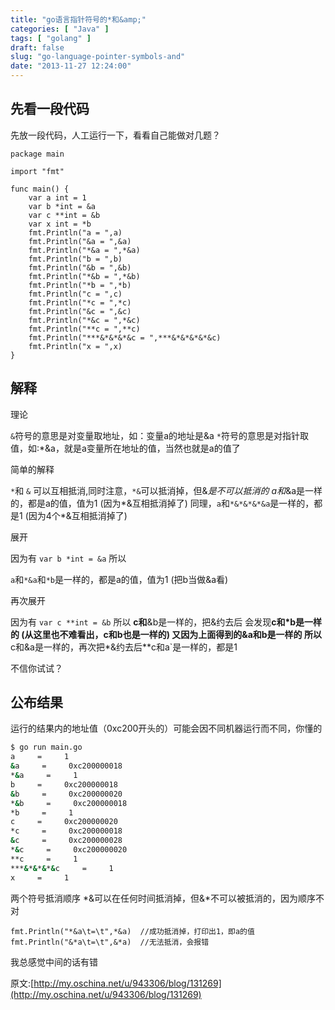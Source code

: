 ```yaml
---
title: "go语言指针符号的*和&amp;"
categories: [ "Java" ]
tags: [ "golang" ]
draft: false
slug: "go-language-pointer-symbols-and"
date: "2013-11-27 12:24:00"
---
```


## 先看一段代码
先放一段代码，人工运行一下，看看自己能做对几题？


<!--more-->


```golang
package main

import "fmt"

func main() {
    var a int = 1 
    var b *int = &a
    var c **int = &b
    var x int = *b
    fmt.Println("a = ",a)
    fmt.Println("&a = ",&a)
    fmt.Println("*&a = ",*&a)
    fmt.Println("b = ",b)
    fmt.Println("&b = ",&b)
    fmt.Println("*&b = ",*&b)
    fmt.Println("*b = ",*b)
    fmt.Println("c = ",c)
    fmt.Println("*c = ",*c)
    fmt.Println("&c = ",&c)
    fmt.Println("*&c = ",*&c)
    fmt.Println("**c = ",**c)
    fmt.Println("***&*&*&*&c = ",***&*&*&*&*&c)
    fmt.Println("x = ",x)
}
```
## 解释

理论

`&`符号的意思是对变量取地址，如：变量a的地址是&a
`*`符号的意思是对指针取值，如:*&a，就是a变量所在地址的值，当然也就是a的值了

简单的解释

`*`和 `&` 可以互相抵消,同时注意，`*&`可以抵消掉，但&*是不可以抵消的
a和*&a是一样的，都是a的值，值为1 (因为*&互相抵消掉了)
同理，`a`和`*&*&*&*&a`是一样的，都是1 (因为4个*&互相抵消掉了)

展开

因为有
`var b *int = &a`
所以

`a`和`*&a`和`*b`是一样的，都是a的值，值为1 (把b当做&a看)

再次展开

因为有
`var c **int = &b`
所以
**c和**&b是一样的，把&约去后
会发现**c和*b是一样的 (从这里也不难看出，c和b也是一样的) 又因为上面得到的&a和b是一样的 所以**c和&a是一样的，再次把*&约去后**c和a`是一样的，都是1

不信你试试？

## 公布结果
运行的结果内的地址值（0xc200开头的）可能会因不同机器运行而不同，你懂的
```bash
$ go run main.go 
a     =     1
&a     =     0xc200000018
*&a     =     1
b     =     0xc200000018
&b     =     0xc200000020
*&b     =     0xc200000018
*b     =     1
c     =     0xc200000020
*c     =     0xc200000018
&c     =     0xc200000028
*&c     =     0xc200000020
**c     =     1
***&*&*&*&c     =     1
x     =     1
```
两个符号抵消顺序
*&可以在任何时间抵消掉，但&*不可以被抵消的，因为顺序不对
```golang
fmt.Println("*&a\t=\t",*&a)  //成功抵消掉，打印出1，即a的值
fmt.Println("&*a\t=\t",&*a)  //无法抵消，会报错
```
我总感觉中间的话有错

原文:[http://my.oschina.net/u/943306/blog/131269](http://my.oschina.net/u/943306/blog/131269)
